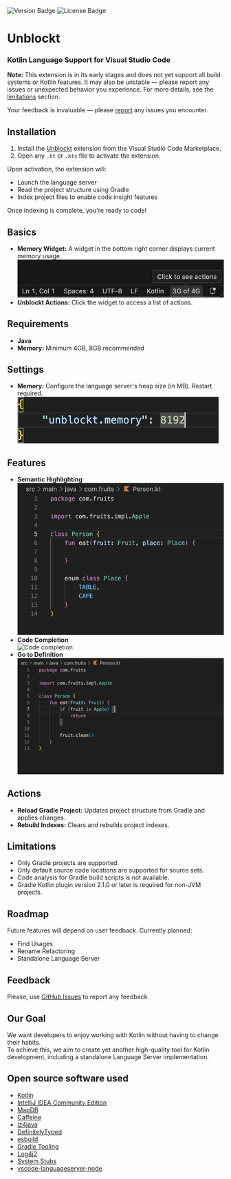 ![Version Badge](https://img.shields.io/badge/version-0.0.4-red)
![License Badge](https://img.shields.io/badge/license-PolyForm_Perimeter_License_1.0.0-green)
# Unblockt
### Kotlin Language Support for Visual Studio Code
**Note:** This extension is in its early stages and does not yet support all build systems or Kotlin features. It may also be unstable — please report any issues or unexpected behavior you experience.
For more details, see the [limitations](#limitations) section.

Your feedback is invaluable — please [report](https://github.com/tseylerd/Unblockt/issues) any issues you encounter.
## Installation
1. Install the [Unblockt](https://marketplace.visualstudio.com/items?itemName=tseylerd.unblockt) extension from the Visual Studio Code Marketplace.
2. Open any `.kt` or `.kts` file to activate the extension.

Upon activation, the extension will:
- Launch the language server
- Read the project structure using Gradle
- Index project files to enable code insight features

Once indexing is complete, you're ready to code!

## Basics
- **Memory Widget:** A widget in the bottom right corner displays current memory usage.  
  ![Memory widget](images/ui/memoryWidget.png)
- **Unblockt Actions:** Click the widget to access a list of actions.

## Requirements
- **Java**
- **Memory:** Minimum 4GB, 8GB recommended

## Settings
- **Memory:** Configure the language server's heap size (in MB). Restart required.  
  ![Memory settings](images/ui/memorySettings.png)

## Features
- **Semantic Highlighting**  
  ![Semantic highlighting](images/code/highlighting.png)
- **Code Completion**  
  ![Code completion](images/code/codeCompletion.gif)
- **Go to Definition**  
  ![Go to definition](images/code/goToDefinition.gif)

## Actions
- **Reload Gradle Project:** Updates project structure from Gradle and applies changes.
- **Rebuild Indexes:** Clears and rebuilds project indexes.

## Limitations
- Only Gradle projects are supported.
- Only default source code locations are supported for source sets.
- Code analysis for Gradle build scripts is not available.
- Gradle Kotlin plugin version 2.1.0 or later is required for non-JVM projects.

## Roadmap
Future features will depend on user feedback. Currently planned:
- Find Usages
- Rename Refactoring
- Standalone Language Server

## Feedback
Please, use [GitHub Issues](https://github.com/tseylerd/Unblockt/issues) to report any feedback.

## Our Goal
We want developers to enjoy working with Kotlin without having to change their habits.  
To achieve this, we aim to create yet another high-quality tool for Kotlin development, including a standalone Language Server implementation.

## Open source software used
- [Kotlin](https://github.com/JetBrains/kotlin)
- [IntelliJ IDEA Community Edition](https://github.com/JetBrains/intellij-community)
- [MapDB](https://github.com/jankotek/mapdb)
- [Caffeine](https://github.com/ben-manes/caffeine)
- [lz4java](https://github.com/lz4/lz4-java)
- [DefinitelyTyped](https://github.com/DefinitelyTyped/DefinitelyTyped)
- [esbuild](https://github.com/evanw/esbuild)
- [Gradle Tooling](https://github.com/gradle/gradle)
- [Log4j2](https://github.com/apache/logging-log4j2)
- [System Stubs](https://github.com/webcompere/system-stubs)
- [vscode-languageserver-node](https://github.com/Microsoft/vscode-languageserver-node)